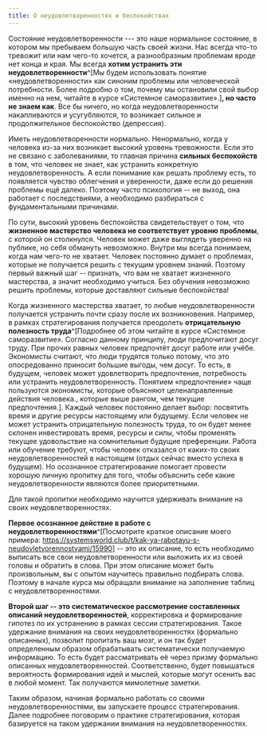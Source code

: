 ```yaml
---
title: О неудовлетворенностях и беспокойствах
---
```


Состояние неудовлетворенности --- это наше нормальное состояние, в
котором мы пребываем большую часть своей жизни. Нас всегда что-то
тревожит или нам чего-то хочется, а разнообразным проблемам вроде нет
конца и края. Мы всегда **хотим устранить эти
неудовлетворенности**^[Мы будем использовать понятие
«неудовлетворенности» как синоним проблемы или человеческой потребности.
Более подробно о том, почему мы остановили свой выбор именно на нем,
читайте в курсе «Системное саморазвитие».]**, но часто не
знаем как**. Все бы ничего, но когда неудовлетворенности накапливаются и
усугубляются, то возникает сильное и продолжительное беспокойство
(депрессия).

Иметь неудовлетворенности нормально. Ненормально, когда у человека из-за
них возникает высокий уровень тревожности. Если это не связано с
заболеваниями, то главная причина **сильных беспокойств** в том, что
человек не знает, как устранить конкретную неудовлетворенность. А если
понимание как решать проблему есть, то появляется чувство облегчения и
уверенности, даже если до решения проблемы ещё далеко. Поэтому часто
психология -- не выход, она работает с последствиями, а необходимо
разбираться с фундаментальными причинами.

По сути, высокий уровень беспокойства свидетельствует о том, что
**жизненное мастерство человека не соответствует уровню проблемы**, с
которой он столкнулся. Человек может даже выглядеть уверенно на публике,
но себя обмануть невозможно. Внутри мы всегда понимаем, когда нам
чего-то не хватает. Человек постоянно думает о проблемах, которые не
получается решить с текущим уровнем знаний. Поэтому первый важный шаг --
признать, что вам не хватает жизненного мастерства, а значит необходимо
учиться. Без обучения невозможно решить проблемы, которые доставляют
сильные беспокойства!

Когда жизненного мастерства хватает, то любые неудовлетворенности
получается устранить почти сразу после их возникновения. Например, в
рамках стратегирования получается преодолеть **отрицательную**
**полезность труда**^[Подробнее об этом читайте в курсе
«Системное саморазвитие». Согласно данному принципу, люди предпочитают
досуг труду. При прочих равных человек предпочтёт досуг работе или
учёбе. Экономисты считают, что люди трудятся только потому, что это
опосредованно приносит бо́льшие выгоды, чем досуг. То есть, в будущем,
человек может удовлетворить предпочтение, потребность или устранить
неудовлетворенность. Понятием «предпочтение» чаще пользуются экономисты,
которые объясняют целенаправленные действия человека., которые выше
рангом, чем текущие предпочтения.]. Каждый человек
постоянно делает выбор: посвятить время и другие ресурсы настоящему или
будущему. Если человек не может устранить отрицательную полезность
труда, то он будет менее склонен инвестировать время, ресурсы и силы,
чтобы променять текущее удовольствие на сомнительные будущие
преференции. Работа или обучение требуют, чтобы человек отказался от
каких-то своих неудовлетворенностей в настоящем (отдых сейчас вместо
успеха в будущем). Но осознанное стратегирование помогает провести
хорошую личную пропитку для того, чтобы объяснить себе какие
неудовлетворенности являются более приоритетными.

Для такой пропитки необходимо научится удерживать внимание на своих
неудовлетворенностях.

**Первое** **осознанное действие в работе с**
**неудовлетворенностями**^[Посмотрите краткое описание
моего примера:
<https://systemsworld.club/t/kak-ya-rabotayu-s-neudovletvorennostyami/15990>]
-- это их описание, то есть необходимо выписать все свои
неудовлетворенности или выложить их из своей головы и обратить в слова.
При этом описание может быть произвольным, вы с опытом научитесь
правильно подбирать слова. Поэтому в начале курса мы обращали внимание
на заполнение таблиц с неудовлетворенностями.

**Второй шаг -- это систематическое рассмотрение составленных описаний
неудовлетворенностей**, корректировка и формирование гипотез по их
устранению в рамках сессии стратегирования. Такое удержание внимания на
своих неудовлетворенностях (формально описанных), позволит пропитать ваш
мозг, и он так будет определенным образом обрабатывать систематически
получаемую информацию. То есть будет рассматривать её через призму
формально описанных неудовлетворенностей. Соответственно, будет
повышаться вероятность формирования идей и мыслей, которые могут осенить
вас в любой момент. Так получаются мимолетные заметки.

Таким образом, начиная формально работать со своими
неудовлетворенностями, вы запускаете процесс стратегирования. Далее
подробнее поговорим о практике стратегирования, которая базируется на
таком удержании внимания на неудовлетворенностях.
